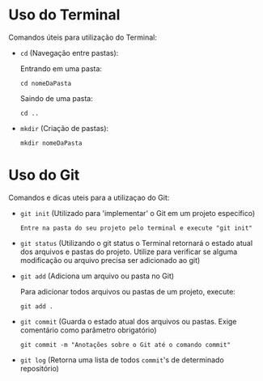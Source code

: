 # Uso do Terminal

Comandos úteis para utilização do Terminal:

- `cd` (Navegação entre pastas):

    Entrando em uma pasta: 
    ``` 
    cd nomeDaPasta
    ```

    Saindo de uma pasta:
    ```
    cd ..
    ```

- `mkdir` (Criação de pastas):

    ```
    mkdir nomeDaPasta
    ```

# Uso do Git

Comandos e dicas uteis para a utilizaçao do Git:

- `git init` (Utilizado para 'implementar' o Git em um projeto específico)
    ```
    Entre na pasta do seu projeto pelo terminal e execute "git init"
    ```

- `git status` (Utilizando o git status o Terminal retornará o estado atual dos arquivos e pastas do projeto. Utilize para verificar se alguma modificação ou arquivo precisa ser adicionado ao git)

- `git add` (Adiciona um arquivo ou pasta no Git)

    Para adicionar todos arquivos ou pastas de um projeto, execute:

    ```
    git add .
    ```
- `git commit` (Guarda o estado atual dos arquivos ou pastas. Exige comentário como parâmetro obrigatório)
    ```
    git commit -m "Anotações sobre o Git até o comando commit"
    ```

- `git log` (Retorna uma lista de todos `commit`'s de determinado repositório)
    

